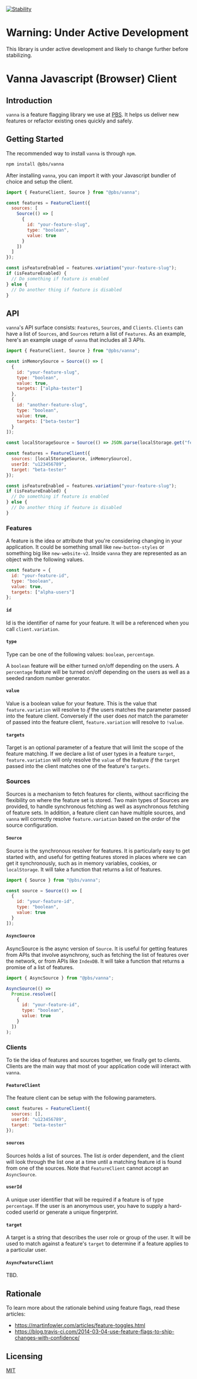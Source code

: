 [![Stability](https://img.shields.io/badge/Stability-Under%20Active%20Development-Red.svg)](https://github.com/pbs/vanna-js-client)

# Warning: Under Active Development

This library is under active development and likely to change further before stabilizing.

# Vanna Javascript (Browser) Client

## Introduction

`vanna` is a feature flagging library we use at [PBS](http://pbs.org). It helps us deliver new
features or refactor existing ones quickly and safely.

## Getting Started

The recommended way to install `vanna` is through `npm`.

```sh
npm install @pbs/vanna
```

After installing `vanna`, you can import it with your Javascript bundler of choice and setup the
client.

```js
import { FeatureClient, Source } from "@pbs/vanna";

const features = FeatureClient({
  sources: [
    Source(() => [
      {
        id: "your-feature-slug",
        type: "boolean",
        value: true
      }
    ])
  ]
});

const isFeatureEnabled = features.variation("your-feature-slug");
if (isFeatureEnabled) {
  // Do something if feature is enabled
} else {
  // Do another thing if feature is disabled
}
```

## API

`vanna`'s API surface consists: `Features`, `Sources`, and `Clients`. `Clients` can have a list of
`Sources`, and `Sources` return a list of `Features`. As an example, here's an example usage of
`vanna` that includes all 3 APIs.

```js
import { FeatureClient, Source } from "@pbs/vanna";

const inMemorySource = Source(() => [
  {
    id: "your-feature-slug",
    type: "boolean",
    value: true,
    targets: ["alpha-tester"]
  },
  {
    id: "another-feature-slug",
    type: "boolean",
    value: true,
    targets: ["beta-tester"]
  }
]);

const localStorageSource = Source(() => JSON.parse(localStorage.get("featureflags")));

const features = FeatureClient({
  sources: [localStorageSource, inMemorySource],
  userId: "u123456789",
  target: "beta-tester"
});

const isFeatureEnabled = features.variation("your-feature-slug");
if (isFeatureEnabled) {
  // Do something if feature is enabled
} else {
  // Do another thing if feature is disabled
}
```

### Features

A feature is the idea or attribute that you're considering changing in your application. It could be
something small like `new-button-styles` or something big like `new-website-v2`. Inside `vanna` they
are represented as an object with the following values.

```js
const feature = {
  id: "your-feature-id",
  type: "boolean",
  value: true,
  targets: ["alpha-users"]
};
```

#### `id`

Id is the identifier of name for your feature. It will be a referenced when you call
`client.variation`.

#### `type`

Type can be one of the following values: `boolean`, `percentage`.

A `boolean` feature will be either turned on/off depending on the users. A `percentage` feature will
be turned on/off depending on the users as well as a seeded random number generator.

#### `value`

Value is a boolean value for your feature. This is the value that `feature.variation` will resolve
to _if_ the users matches the parameter passed into the feature client. Conversely if the user does
_not_ match the parameter of passed into the feature client, `feature.variation` will resolve to
`!value`.

#### `targets`

Target is an optional parameter of a feature that will limit the scope of the feature matching. If
we declare a list of user types in a feature `target`, `feature.variation` will only resolve the
`value` of the feature _if_ the `target` passed into the client matches one of the feature's
`targets`.

### Sources

Sources is a mechanism to fetch features for clients, without sacrificing the flexibility on where
the feature set is stored. Two main types of Sources are provided, to handle synchronous fetching as
well as asynchronous fetching of feature sets. In addition, a feature client can have multiple
sources, and `vanna` will correctly resolve `feature.variation` based on the _order_ of the source
configuration.

#### `Source`

Source is the synchronous resolver for features. It is particularly easy to get started with, and
useful for getting features stored in places where we can get it synchronously, such as in memory
variables, cookies, or `localStorage`. It will take a function that returns a list of features.

```js
import { Source } from "@pbs/vanna";

const source = Source(() => [
  {
    id: "your-feature-id",
    type: "boolean",
    value: true
  }
]);
```

#### `AsyncSource`

AsyncSource is the async version of `Source`. It is useful for getting features from APIs that
involve asynchrony, such as fetching the list of features over the network, or from APIs like
`IndexDB`. It will take a function that returns a promise of a list of features.

```js
import { AsyncSource } from "@pbs/vanna";

AsyncSource(() =>
  Promise.resolve([
    {
      id: "your-feature-id",
      type: "boolean",
      value: true
    }
  ])
);
```

### Clients

To tie the idea of features and sources together, we finally get to clients. Clients are the main
way that most of your application code will interact with `vanna`.

#### `FeatureClient`

The feature client can be setup with the following parameters.

```js
const features = FeatureClient({
  sources: [],
  userId: "u123456789",
  target: "beta-tester"
});
```

#### `sources`

Sources holds a list of sources. The list _is_ order dependent, and the client will look through the
list one at a time until a matching feature id is found from one of the sources. Note that
`FeatureClient` cannot accept an `AsyncSource`.

#### `userId`

A unique user identifier that will be required if a feature is of type `percentage`. If the user is
an anonymous user, you have to supply a hard-coded userId or generate a unique fingerprint.

#### `target`

A target is a string that describes the user role or group of the user. It will be used to match
against a feature's `target` to determine if a feature applies to a particular user.

#### `AsyncFeatureClient`

TBD.

## Rationale

To learn more about the rationale behind using feature flags, read these articles:

- https://martinfowler.com/articles/feature-toggles.html
- https://blog.travis-ci.com/2014-03-04-use-feature-flags-to-ship-changes-with-confidence/

## Licensing

[MIT](/LICENSE)
